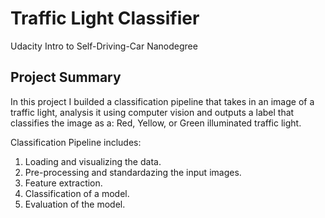 # Traffic Light Classifier

Udacity Intro to Self-Driving-Car Nanodegree

## Project Summary

In this project I builded a classification pipeline that takes in an image of a traffic light, analysis it using computer vision and outputs a label that classifies the image as a: Red, Yellow, or Green illuminated traffic light.

Classification Pipeline includes:
1. Loading and visualizing the data.
2. Pre-processing and standardazing the input images.
3. Feature extraction.
4. Classification of a model.
5. Evaluation of the model.

